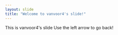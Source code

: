 ```yaml
---
layout: slide
title: "Welcome to vanvoor4's slide!"
---
```

This is vanvoor4's slide
Use the left arrow to go back!
